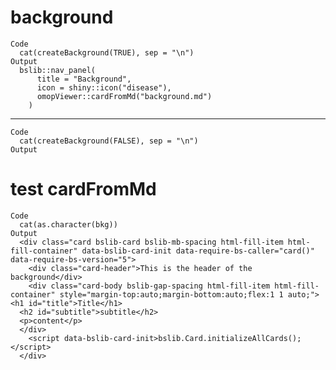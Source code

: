# background

    Code
      cat(createBackground(TRUE), sep = "\n")
    Output
      bslib::nav_panel(
          title = "Background",
          icon = shiny::icon("disease"),
          omopViewer::cardFromMd("background.md")
        )

---

    Code
      cat(createBackground(FALSE), sep = "\n")
    Output
      

# test cardFromMd

    Code
      cat(as.character(bkg))
    Output
      <div class="card bslib-card bslib-mb-spacing html-fill-item html-fill-container" data-bslib-card-init data-require-bs-caller="card()" data-require-bs-version="5">
        <div class="card-header">This is the header of the background</div>
        <div class="card-body bslib-gap-spacing html-fill-item html-fill-container" style="margin-top:auto;margin-bottom:auto;flex:1 1 auto;"><h1 id="title">Title</h1>
      <h2 id="subtitle">subtitle</h2>
      <p>content</p>
      </div>
        <script data-bslib-card-init>bslib.Card.initializeAllCards();</script>
      </div>

